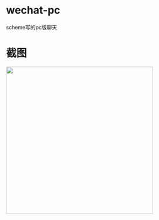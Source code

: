 # wechat-pc
scheme写的pc版聊天

# 截图
<img src="https://raw.githubusercontent.com/evilbinary/wechat-pc/master/data/screenshot/wechat-app.png" width="400px" />
